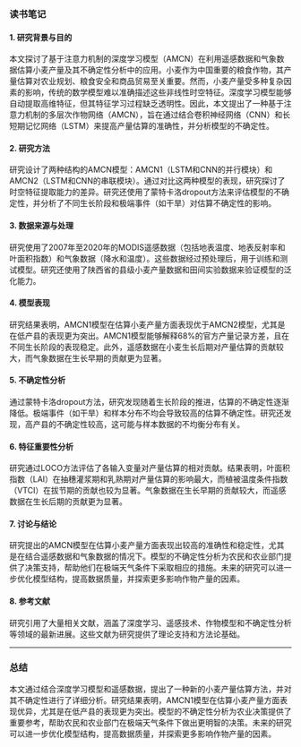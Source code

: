 ### 读书笔记

#### 1. 研究背景与目的
本文探讨了基于注意力机制的深度学习模型（AMCN）在利用遥感数据和气象数据估算小麦产量及其不确定性分析中的应用。小麦作为中国重要的粮食作物，其产量估算对农业规划、粮食安全和商品贸易至关重要。然而，小麦产量受多种复杂因素的影响，传统的数学模型难以准确描述这些非线性时空特征。深度学习模型能够自动提取高维特征，但其特征学习过程缺乏透明性。因此，本文提出了一种基于注意力机制的多层次作物网络（AMCN），旨在通过结合卷积神经网络（CNN）和长短期记忆网络（LSTM）来提高产量估算的准确性，并分析模型的不确定性。

#### 2. 研究方法
研究设计了两种结构的AMCN模型：AMCN1（LSTM和CNN的并行模块）和AMCN2（LSTM和CNN的串联模块）。通过对比这两种模型的表现，研究探讨了时空特征提取能力的差异。研究还使用了蒙特卡洛dropout方法来评估模型的不确定性，并分析了不同生长阶段和极端事件（如干旱）对估算不确定性的影响。

#### 3. 数据来源与处理
研究使用了2007年至2020年的MODIS遥感数据（包括地表温度、地表反射率和叶面积指数）和气象数据（降水和温度）。这些数据经过预处理后，用于训练和测试模型。研究还使用了陕西省的县级小麦产量数据和田间实验数据来验证模型的泛化能力。

#### 4. 模型表现
研究结果表明，AMCN1模型在估算小麦产量方面表现优于AMCN2模型，尤其是在低产县的表现更为突出。AMCN1模型能够解释68%的官方产量记录方差，且在不同生长阶段的表现稳定。此外，遥感数据在小麦生长后期对产量估算的贡献较大，而气象数据在生长早期的贡献更为显著。

#### 5. 不确定性分析
通过蒙特卡洛dropout方法，研究发现随着生长阶段的推进，估算的不确定性逐渐降低。极端事件（如干旱）和样本分布不均会导致较高的估算不确定性。研究还发现，高产县的不确定性较高，这可能与样本数据的不均衡分布有关。

#### 6. 特征重要性分析
研究通过LOCO方法评估了各输入变量对产量估算的相对贡献。结果表明，叶面积指数（LAI）在抽穗灌浆期和乳熟期对产量估算的影响最大，而植被温度条件指数（VTCI）在拔节期的贡献也较为显著。气象数据在生长早期的贡献较大，而遥感数据在生长后期的贡献更为显著。

#### 7. 讨论与结论
研究提出的AMCN模型在估算小麦产量方面表现出较高的准确性和稳定性，尤其是在结合遥感数据和气象数据的情况下。模型的不确定性分析为农民和农业部门提供了决策支持，帮助他们在极端天气条件下采取相应的措施。未来的研究可以进一步优化模型结构，提高数据质量，并探索更多影响作物产量的因素。

#### 8. 参考文献
研究引用了大量相关文献，涵盖了深度学习、遥感技术、作物模型和不确定性分析等领域的最新进展。这些文献为研究提供了理论支持和方法论基础。

---

### 总结
本文通过结合深度学习模型和遥感数据，提出了一种新的小麦产量估算方法，并对其不确定性进行了详细分析。研究结果表明，AMCN1模型在估算小麦产量方面表现优异，尤其是在低产县的表现更为突出。模型的不确定性分析为农业决策提供了重要参考，帮助农民和农业部门在极端天气条件下做出更明智的决策。未来的研究可以进一步优化模型结构，提高数据质量，并探索更多影响作物产量的因素。